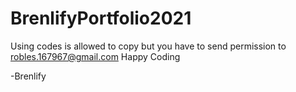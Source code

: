 # BrenlifyPortfolio2021
Using codes is allowed to copy but you have to send permission to robles.167967@gmail.com
Happy Coding

-Brenlify
